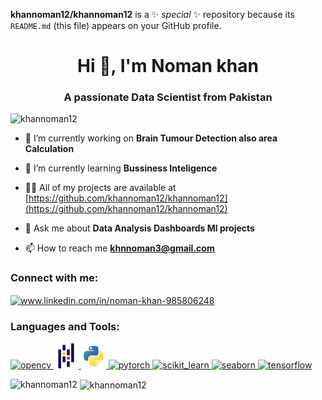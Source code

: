 
**khannoman12/khannoman12** is a ✨ _special_ ✨ repository because its `README.md` (this file) appears on your GitHub profile.

<h1 align="center">Hi 👋, I'm Noman khan</h1>
<h3 align="center">A passionate Data Scientist from Pakistan</h3>

<p align="left"> <img src="https://komarev.com/ghpvc/?username=khannoman12&label=Profile%20views&color=0e75b6&style=flat" alt="khannoman12" /> </p>

- 🔭 I’m currently working on **Brain Tumour Detection also area Calculation**

- 🌱 I’m currently learning **Bussiness Inteligence**

- 👨‍💻 All of my projects are available at [https://github.com/khannoman12/khannoman12](https://github.com/khannoman12/khannoman12)

- 💬 Ask me about **Data Analysis Dashboards Ml projects**

- 📫 How to reach me **khnnoman3@gmail.com**

<h3 align="left">Connect with me:</h3>
<p align="left">
<a href="https://linkedin.com/in/www.linkedin.com/in/noman-khan-985806248" target="blank"><img align="center" src="https://raw.githubusercontent.com/rahuldkjain/github-profile-readme-generator/master/src/images/icons/Social/linked-in-alt.svg" alt="www.linkedin.com/in/noman-khan-985806248" height="30" width="40" /></a>
</p>

<h3 align="left">Languages and Tools:</h3>
<p align="left"> <a href="https://opencv.org/" target="_blank" rel="noreferrer"> <img src="https://www.vectorlogo.zone/logos/opencv/opencv-icon.svg" alt="opencv" width="40" height="40"/> </a> <a href="https://pandas.pydata.org/" target="_blank" rel="noreferrer"> <img src="https://raw.githubusercontent.com/devicons/devicon/2ae2a900d2f041da66e950e4d48052658d850630/icons/pandas/pandas-original.svg" alt="pandas" width="40" height="40"/> </a> <a href="https://www.python.org" target="_blank" rel="noreferrer"> <img src="https://raw.githubusercontent.com/devicons/devicon/master/icons/python/python-original.svg" alt="python" width="40" height="40"/> </a> <a href="https://pytorch.org/" target="_blank" rel="noreferrer"> <img src="https://www.vectorlogo.zone/logos/pytorch/pytorch-icon.svg" alt="pytorch" width="40" height="40"/> </a> <a href="https://scikit-learn.org/" target="_blank" rel="noreferrer"> <img src="https://upload.wikimedia.org/wikipedia/commons/0/05/Scikit_learn_logo_small.svg" alt="scikit_learn" width="40" height="40"/> </a> <a href="https://seaborn.pydata.org/" target="_blank" rel="noreferrer"> <img src="https://seaborn.pydata.org/_images/logo-mark-lightbg.svg" alt="seaborn" width="40" height="40"/> </a> <a href="https://www.tensorflow.org" target="_blank" rel="noreferrer"> <img src="https://www.vectorlogo.zone/logos/tensorflow/tensorflow-icon.svg" alt="tensorflow" width="40" height="40"/> </a> </p>

<p><img align="left" src="https://github-readme-stats.vercel.app/api/top-langs?username=khannoman12&show_icons=true&locale=en&layout=compact" alt="khannoman12" /></p>

<p>&nbsp;<img align="center" src="https://github-readme-stats.vercel.app/api?username=khannoman12&show_icons=true&locale=en" alt="khannoman12" /></p>

